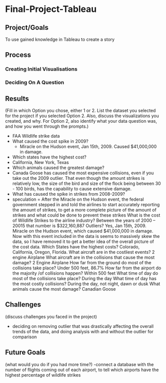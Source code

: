 # Final-Project-Tableau

## Project/Goals
To use gained knowledge in Tableau to create a story

## Process
### Creating Initial Visualisations
### Deciding On A Question

## Results
(Fill in which Option you chose, either 1 or 2. List the dataset you selected for the project if you selected Option 2. Also, discuss the visualizations you created, and why. For Option 2, also identify what your data question was, and how you went through the prompts.)
- FAA Wildlife strike data
- What caused the cost spike in 2009?
  - Miracle on the Hudson event, Jan 15th, 2009. Caused $41,000,000 in damage.
- Which states have the highest cost?
 - California, New York, Texas
- Which animals caused the greatest damage?
 - Canada Goose has caused the most expensive collisions, even if you take out the 2009 outlier. That even though the amount strikes is relatively low, the size of the bird and size of the flock being between 30 - 100 birds, has the capability to cause extensive damage.
- What has caused the spike in strikes from 2008-2009?
 - speculation = After the Miracle on the Hudson event, the federal government stepped in and told the airlines to start accurately reporting the amount of strikes, to get a more complete picture of the amount of strikes and what could be done to prevent these strikes
What is the cost of Wildlife Strikes to the airline industry?
Between the years of 2000 – 20015 that number is $322,160,887
Outliers?
Yes, Jan 15th, 2009. Miracle on the Hudson event, which caused $41,000,000 in damage.
Now with this event included in the data is seems to massively skew the data, so I have removed it to get a better idea of the overall picture of the cost data.
Which States have the highest costs?
Colorado, California, Oregon, Florida.
What aircraft are in the costliest events?
2 engine Airplane
What aircraft are in the collisions that cause the most damage?
2 Engine Airplane
How far from the ground do most of the collisions take place?
Under 500 feet, 86.7%
How far from the airport do the majority /of collisions happen?
Within 500 feet
What time of day do most of the collisions take place?
During the day
What time of day has the most costly collisions?
During the day, not night, dawn or dusk
What animals cause the most damage?
Canadian Goose

## Challenges 
(discuss challenges you faced in the project)
- deciding on removing outlier that was drastically affecting the overall trends of the data, and doing analysis with and without the outlier for comparison
## Future Goals
(what would you do if you had more time?)
-connect a database with the number of flights coming out of each airport, to tell which airports have the highest percentage of wildlife strikes